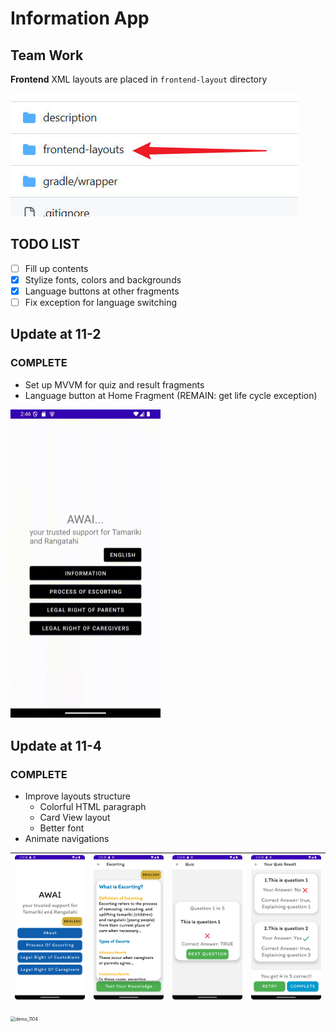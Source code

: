 # Information App

## Team Work

**Frontend** XML layouts are placed in `frontend-layout` directory

<img src="description/team_remind.jpeg" alt="Team reminder"  />

## TODO LIST

- [ ] Fill up contents
- [x] Stylize fonts, colors and backgrounds
- [x] Language buttons at other fragments
- [ ] Fix exception for language switching

## Update at 11-2

### COMPLETE

- Set up MVVM for quiz and result fragments
- Language button at Home Fragment (REMAIN: get life cycle exception)

<img src="description\demo_1102.gif" alt="demo_1102" style="zoom: 50%;" />

## Update at 11-4

### COMPLETE

- Improve layouts structure
  - Colorful HTML paragraph
  - Card View layout
  - Better font
- Animate navigations

| <img src="description/Screenshot_04_home.png" style="zoom: 25%;" /> | <img src="description/Screenshot_04_escorting.png" style="zoom:25%;" /> | <img src="description/Screenshot_04_quiz_checked.png" style="zoom:25%;" /> | <img src="description/Screenshot_04_result.png" style="zoom:25%;" /> |
| ------------------------------------------------------------ | ------------------------------------------------------------ | ------------------------------------------------------------ | ------------------------------------------------------------ |



<img src="description\demo_1104.gif" alt="demo_1104" style="zoom:50%;" />
